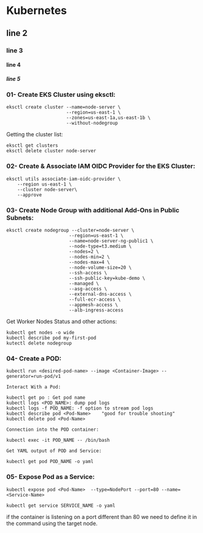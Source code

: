 # Kubernetes

## line 2

### line 3

#### line 4

##### line 5

### 01- Create EKS Cluster using eksctl:

```
eksctl create cluster --name=node-server \
                      --region=us-east-1 \
                      --zones=us-east-1a,us-east-1b \
                      --without-nodegroup 
```
Getting the cluster list:

```
eksctl get clusters
eksctl delete cluster node-server
```

### 02- Create & Associate IAM OIDC Provider for the EKS Cluster:

```
eksctl utils associate-iam-oidc-provider \
    --region us-east-1 \
    --cluster node-server\
    --approve
```

### 03- Create Node Group with additional Add-Ons in Public Subnets:

```
eksctl create nodegroup --cluster=node-server \
                       --region=us-east-1 \
                       --name=node-server-ng-public1 \
                       --node-type=t3.medium \
                       --nodes=2 \
                       --nodes-min=2 \
                       --nodes-max=4 \
                       --node-volume-size=20 \
                       --ssh-access \
                       --ssh-public-key=kube-demo \
                       --managed \
                       --asg-access \
                       --external-dns-access \
                       --full-ecr-access \
                       --appmesh-access \
                       --alb-ingress-access 
```
Get Worker Nodes Status and other actions:

```
kubectl get nodes -o wide
kubectl describe pod my-first-pod 
kutectl delete nodegroup 

```

### 04- Create a POD:

```
kubectl run <desired-pod-name> --image <Container-Image> --generator=run-pod/v1

Interact With a Pod:

kubectl get po : Get pod name
kubectl logs <POD_NAME>: dump pod logs
kubectl logs -f POD_NAME: -f option to stream pod logs
kubectl describe pod <Pod-Name>    "good for trouble shooting"
kubectl delete pod <Pod-Name>

Connection into the POD container:

kubectl exec -it POD_NAME -- /bin/bash

Get YAML output of POD and Service:

kubectl get pod POD_NAME -o yaml
```
  

### 05- Expose Pod as a Service:
```
kubectl expose pod <Pod-Name>  --type=NodePort --port=80 --name=<Service-Name>

kubectl get service SERVICE_NAME -o yaml
```
if the container is listening on a port different than 80 we need to define it in the command using the target node.


